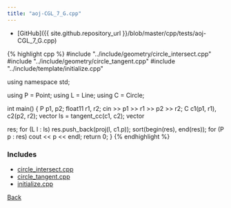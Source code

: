 ```yaml
---
title: "aoj-CGL_7_G.cpp"
---
```


- [GitHub]({{ site.github.repository_url }}/blob/master/cpp/tests/aoj-CGL_7_G.cpp)

{% highlight cpp %}
#include "../include/geometry/circle_intersect.cpp"
#include "../include/geometry/circle_tangent.cpp"
#include "../include/template/initialize.cpp"

using namespace std;

using P = Point<float11>;
using L = Line<float11>;
using C = Circle<float11>;

int main() {
  P p1, p2;
  float11 r1, r2;
  cin >> p1 >> r1 >> p2 >> r2;
  C c1(p1, r1), c2(p2, r2);
  vector<L> ls = tangent_cc(c1, c2);
  vector<P> res;
  for (L l : ls) res.push_back(proj(l, c1.p));
  sort(begin(res), end(res));
  for (P p : res) cout << p << endl;
  return 0;
}
{% endhighlight %}

### Includes

- [circle_intersect.cpp](../include/geometry/circle_intersect)
- [circle_tangent.cpp](../include/geometry/circle_tangent)
- [initialize.cpp](../include/template/initialize)

[Back](..)
